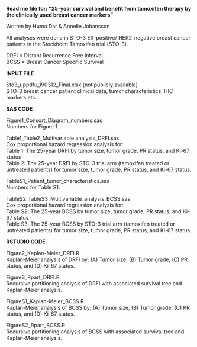<b>Read me file for: “25-year survival and benefit from tamoxifen therapy by the clinically used breast cancer markers”</b>

Written by Huma Dar & Annelie Johansson

All analyses were done in STO-3 ER-positive/ HER2-negative breast cancer patients in the Stockholm Tamoxifen trial (STO-3).

DRFI = Distant Recurrence Free Interval</br>
BCSS = Breast Cancer Specific Survival


<b>INPUT FILE</b>

Sto3_uppdfu_190312_Final.xlsx (not publicly available)</br>
STO-3 breast cancer patient clinical data, tumor characteristics, IHC markers etc.


<b>SAS CODE</b>

Figure1_Consort_Diagram_numbers.sas</br>
Numbers for Figure 1.

Table1_Table2_Multivariable analysis_DRFI.sas</br>
Cox proportional hazard regression analysis for:</br>
Table 1: The 25-year DRFI by tumor size, tumor grade, PR status, and Ki-67 status</br>
Table 2: The 25-year DRFI by STO-3 trial arm (tamoxifen treated or untreated patients) for tumor size, tumor grade, PR status, and Ki-67 status.

TableS1_Patient_tumor_characteristics.sas</br>
Numbers for Table S1.

TableS2_TableS3_Multivariable_analysis_BCSS.sas</br>
Cox proportional hazard regression analysis for:</br>
Table S2: The 25-year BCSS by tumor size, tumor grade, PR status, and Ki-67 status</br>
Table S3: The 25-year BCSS by STO-3 trial arm (tamoxifen treated or untreated patients) for tumor size, tumor grade, PR status, and Ki-67 status.



<b>RSTUDIO CODE</b>

Figure2_Kaplan-Meier_DRFI.R</br>
Kaplan-Meier analysis of DRFI by; (A) Tumor size, (B) Tumor grade, (C) PR status, and (D) Ki-67 status.

Figure3_Rpart_DRFI.R</br>
Recursive partitioning analysis of DRFI with associated survival tree and Kaplan-Meier analysis.

FigureS1_Kaplan-Meier_BCSS.R</br>
Kaplan-Meier analysis of BCSS by; (A) Tumor size, (B) Tumor grade, (C) PR status, and (D) Ki-67 status.

FigureS2_Rpart_BCSS.R</br>
Recursive partitioning analysis of BCSS with associated survival tree and Kaplan-Meier analysis.
